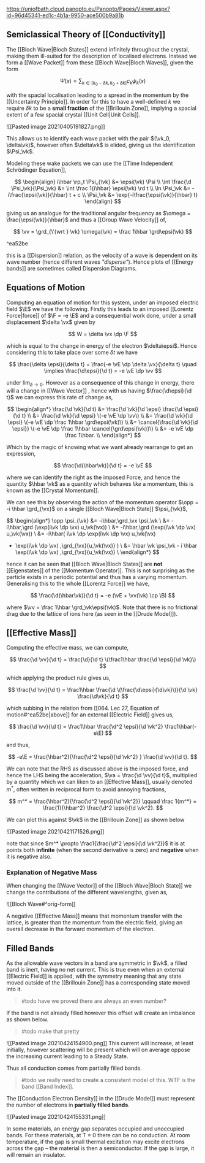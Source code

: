 https://uniofbath.cloud.panopto.eu/Panopto/Pages/Viewer.aspx?id=96d45341-ed1c-4b1a-9950-ace500b9a81b

## Semiclassical Theory of [[Conductivity]]

The [[Bloch Wave|Bloch States]] extend infinitely throughout the crystal, making them ill-suited for the description of localised electrons. Instead we form a [[Wave Packet]] from these [[Bloch Wave|Bloch Waves]], given the form

$$
\Psi(x) = \sum_{k \in [k_0 - \delta k, k_0 + \delta k]} c_k \psi_k(x)
$$

with the spacial localisation leading to a spread in the momentum by the [[Uncertainty Principle]]. In order for this to have a well-defined $k$ we require $\delta k$ to be a **small fraction** of the [[Brillouin Zone]], implying a spacial extent of a few spacial crystal [[Unit Cell|Unit Cells]]. 

![[Pasted image 20210405191827.png]]

This allows us to identify each wave packet with the pair $(\vk_0, \delta\vk)$, however often $\delta\vk$ is elided, giving us the identification $\Psi_\vk$.

Modeling these wake packets we can use the [[Time Independent Schrödinger Equation]],

$$
\begin{align}
i\hbar \rp_t \Psi_{\vk}  &= \epsi(\vk) \Psi \\
\int \frac{\d \Psi_\vk}{\Psi_\vk} &= \int \frac 1{i\hbar} \epsi(\vk) \rd t \\
\ln \Psi_\vk &= -i\frac{\epsi(\vk)}{\hbar} t + c \\
\Psi_\vk &= \exp{-i\frac{\epsi(\vk)}{\hbar} t}
\end{align}
$$

giving us an analogue for the traditional angular frequency as $\omega = \frac{\epsi(\vk)}{\hbar}$  and thus a [[Group Wave Velocity]] of,

$$
\vv = \grd_{\'{wrt } \vk} \omega(\vk) = \frac 1\hbar \grd\epsi(\vk)
$$

^ea52be

this is a [[Dispersion]] relation, as the velocity of a wave is dependent on its wave number (hence different waves *"disperse"*). Hence plots of [[Energy bands]] are sometimes called Dispersion Diagrams.

## Equations of Motion

Computing an equation of motion for this system, under an imposed electric field $\E$ we have the following. Firstly this leads to an imposed [[Lorentz Force|force]] of $\F = -e \E$ and a consequential work done, under a small displacement $\delta \vx$ given by

$$
W = \delta \vx \dp \F
$$

which is equal to the change in energy of the electron $\delta\epsi$. Hence considering this to take place over some $\delta t$ we have

$$
\frac{\delta \epsi}{\delta t} = 
\frac{-e \vE \dp \delta \vx}{\delta t}
\quad \implies
\frac{\d\epsi}{\d t} = -e \vE \dp \vv
$$

under $\lim_{\delta \to 0}$. However as a consequence of this change in energy, there will a change in [[Wave Vector]]
, hence with us having $\frac{\d\epsi}{\d t}$ we can express this rate of change as,

$$
\begin{align*}
\frac{\d \vk}{\d t} 
&= \frac{\d \vk}{\d \epsi} \frac{\d \epsi}{\d t} \\
&= \frac{\d \vk}{\d \epsi} \(-e \vE \dp \vv\) \\
&= \frac{\d \vk}{\d \epsi} \(-e \vE \dp \frac 1\hbar \grd\epsi(\vk)\) \\
&= \cancel{\frac{\d \vk}{\d \epsi}} \(-e \vE \dp \frac 1\hbar \cancel{\grd\epsi(\vk)}\) \\
&= -e \vE \dp \frac 1\hbar. \\
\end{align*}
$$

Which by the magic of knowing what we want already rearrange to get an expression,

$$
\frac{\d(\hbar\vk)}{\d t} = -e \vE
$$

where we can identify the right as the imposed Force, and hence the quantity $\hbar \vk$ as a quantity which behaves *like* a momentum, this is known as the [[Crystal Momentum]].

We can see this by observing the action of the momentum operator $\opp = -i \hbar \grd_{\vx}$ on a single [[Bloch Wave|Bloch State]] $\psi_{\vk}$,

$$
\begin{align*}
\opp \psi_{\vk}
&= -i\hbar\,\grd_\vx \psi_\vk \\
&= -i\hbar\,\grd (\exp(i\vk \dp \vx) u_\vk(\vx)) \\
&= -i\hbar\,\grd (\exp(i\vk \dp \vx) u_\vk(\vx)) \\
&= -i\hbar\(
	i\vk \dp \exp(i\vk \dp \vx) u_\vk(\vx)
  + \exp(i\vk \dp \vx) \,\grd_{\vx}{u_\vk(\vx)}
\) \\
&=
	\hbar \vk \psi_\vk -
    i \hbar \exp(i\vk \dp \vx) \,\grd_{\vx}{u_\vk(\vx)} \\
\end{align*}
$$

hence it can be seen that [[Bloch Wave|Bloch States]] are **not** [[Eigenstates]] of the [[Momentum Operator]]. This is not surprising as the particle exists in a periodic potential and thus has a varying momentum. Generalising this to the whole [[Lorentz Force]] we have,

$$
\frac{\d(\hbar\vk)}{\d t} = -e (\vE + \vv(\vk) \cp \B)
$$

where $\vv = \frac 1\hbar \grd_\vk\epsi(\vk)$. Note that there is no frictional drag due to the lattice of ions here (as seen in the [[Drude Model]]).

## [[Effective Mass]]

Computing the effective mass, we can compute,

$$
\frac{\d \vv}{\d t} = \frac{\d}{\d t} \(\frac1\hbar \frac{\d \epsi}{\d \vk}\)
$$

which applying the product rule gives us,

$$
\frac{\d \vv}{\d t} =
\frac1\hbar
\frac{\d \(\frac{\d\epsi}{\d\vk}\)}{\d \vk} 
\frac{\d\vk}{\d t}
$$

which subbing in the relation from [[064. Lec 27, Equation of motion#^ea52be|above]] for an external [[Electric Field]] gives us,

$$
\frac{\d \vv}{\d t} =
\frac1\hbar
\frac{\d^2 \epsi}{\d \vk^2} 
\frac1\hbar(-e\E)
$$

and thus,

$$
-e\E = \frac{\hbar^2}{\frac{\d^2 \epsi}{\d \vk^2} } \frac{\d \vv}{\d t}.
$$

We can note that the RHS as discussed above is the imposed force, and hence the LHS being the acceleration, $\va = \frac{\d \vv}{\d t}$, multiplied by a quantity which we can liken to an [[Effective Mass]], usually denoted $m^*$, often written in reciprocal form to avoid annoying fractions,

$$
m^* = \frac{\hbar^2}{\frac{\d^2 \epsi}{\d \vk^2}}
\qquad
\frac 1{m^*} = \frac{1}{\hbar^2} \frac{\d^2 \epsi}{\d \vk^2}.
$$

We can plot this against $\vk$ in the [[Brillouin Zone]] as shown below

![[Pasted image 20210421171526.png]]

note that since $m^* \propto \frac1{\frac{\d^2 \epsi}{\d \vk^2}}$ it is at points both **infinite** (when the second derivative is zero) and **negative** when it is negative also.

### Explanation of Negative Mass

When changing the [[Wave Vector]] of the [[Bloch Wave|Bloch State]] we change the contributions of the different wavelengths, given as,

![[Bloch Wave#^orig-form]]

A negative [[Effective Mass]] means that momentum transfer with the lattice, is greater than the momentum from the electric field, giving an overall decrease in the forward momentum of the electron.

## Filled Bands

As the allowable wave vectors in a band are symmetric in $\vk$, a filled band is inert, having no net current. This is true even when an external [[Electric Field]] is applied, with the symmetry meaning that any state moved outside of the [[Brillouin Zone]] has a corresponding state moved into it.

> #todo have we proved there are always an even number?

If the band is not already filled however this offset will create an imbalance as shown below. 

> #todo make that pretty

![[Pasted image 20210424154900.png]]
This current will increase, at least initially, however scattering will be present which will on average oppose the increasing current leading to a Steady State.

Thus all conduction comes from partially filled bands.

> #todo we really need to create a consistent model of this. WTF is the band [[Band Index]].

The [[Conduction Electron Density]] in the [[Drude Model]] must represent the number of electrons in **partially filled bands**.

![[Pasted image 20210424155331.png]]

In some materials, an energy gap separates occupied and unoccupied bands. For these materials, at T \= 0 there can be no conduction. At room temperature, if the gap is small thermal excitation may excite electrons across the gap – the material is then a semiconductor. If the gap is large, it will remain an insulator.

